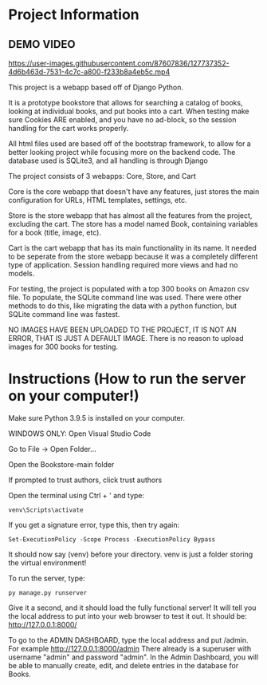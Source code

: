 # Project Information

## DEMO VIDEO
https://user-images.githubusercontent.com/87607836/127737352-4d6b463d-7531-4c7c-a800-f233b8a4eb5c.mp4

This project is a webapp based off of Django Python.

It is a prototype bookstore that allows for searching a catalog of books, looking at individual books, and put books into a cart.
When testing make sure Cookies ARE enabled, and you have no ad-block, so the session handling for the cart works properly.

All html files used are based off of the bootstrap framework, to allow for a better looking project while focusing more on the backend code.
The database used is SQLite3, and all handling is through Django

The project consists of 3 webapps: Core, Store, and Cart

Core is the core webapp that doesn't have any features, just stores the main configuration for URLs, HTML templates, settings, etc.

Store is the store webapp that has almost all the features from the project, excluding the cart. The store has a model named Book, containing variables for a book (title, image, etc).

Cart is the cart webapp that has its main functionality in its name. It needed to be seperate from the store webapp because it was a completely different type of application. Session handling required more views and had no models.

For testing, the project is populated with a top 300 books on Amazon csv file. To populate, the SQLite command line was used. There were other methods to do this, like migrating the data with a python function, but SQLite command line was fastest.

NO IMAGES HAVE BEEN UPLOADED TO THE PROJECT, IT IS NOT AN ERROR, THAT IS JUST A DEFAULT IMAGE. There is no reason to upload images for 300 books for testing.

# Instructions (How to run the server on your computer!)

Make sure Python 3.9.5 is installed on your computer.

WINDOWS ONLY:
Open Visual Studio Code

Go to File -> Open Folder...

Open the Bookstore-main folder

If prompted to trust authors, click trust authors

Open the terminal using Ctrl + ' and type:

```
venv\Scripts\activate
```
If you get a signature error, type this, then try again: 

```
Set-ExecutionPolicy -Scope Process -ExecutionPolicy Bypass
```

It should now say (venv) before your directory. venv is just a folder storing the virtual environment!

To run the server, type:
```
py manage.py runserver
```

Give it a second, and it should load the fully functional server! It will tell you the local address to put into your web browser to test it out. It should be: http://127.0.0.1:8000/


To go to the ADMIN DASHBOARD, type the local address and put /admin. For example http://127.0.0.1:8000/admin
There already is a superuser with username "admin" and password "admin".
In the Admin Dashboard, you will be able to manually create, edit, and delete entries in the database for Books.




